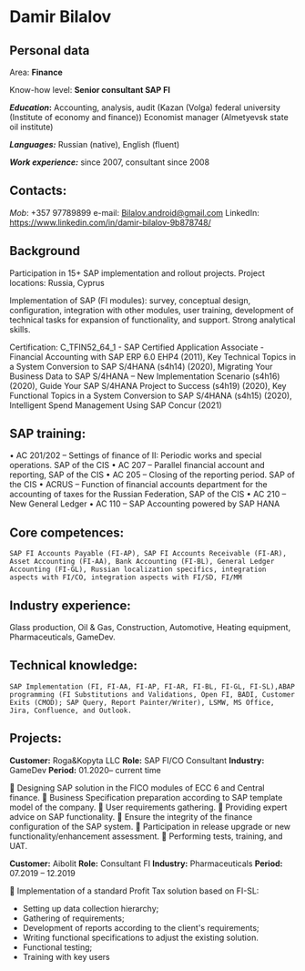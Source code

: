 # Damir Bilalov

## Personal data
Area:	**Finance**

Know-how level:	**Senior consultant SAP FI**

**_Education_:**	Accounting, analysis, audit (Kazan (Volga) federal university (Institute of economy and finance))
	            Economist manager (Almetyevsk state oil institute)
              
**_Languages:_**	Russian (native), English (fluent)

**_Work experience:_** 	since 2007, consultant since 2008

## Contacts:
_Mob_: +357 97789899
e-mail: Bilalov.android@gmail.com
LinkedIn: https://www.linkedin.com/in/damir-bilalov-9b878748/

## Background
Participation in 15+ SAP implementation and rollout projects.
Project locations: Russia, Cyprus

Implementation of SAP (FI modules): survey, conceptual design, configuration, integration with other modules, user training, development of technical tasks for expansion of functionality, and support.
Strong analytical skills.

Certification: C_TFIN52_64_1 - SAP Certified Application Associate - Financial Accounting with SAP ERP 6.0 EHP4 (2011), Key Technical Topics in a System Conversion to SAP S/4HANA (s4h14) (2020), Migrating Your Business Data to SAP S/4HANA – New Implementation Scenario (s4h16) (2020), Guide Your SAP S/4HANA Project to Success
(s4h19) (2020), Key Functional Topics in a System Conversion to SAP S/4HANA
(s4h15) (2020), Intelligent Spend Management Using SAP Concur (2021)

## SAP training:
•	AC 201/202 – Settings of finance of II: Periodic works and special operations. SAP of the CIS
•	AC 207 – Parallel financial account and reporting, SAP of the CIS
•	AC 205 – Closing of the reporting period. SAP of the CIS
•	ACRUS – Function of financial accounts department for the accounting of taxes for the Russian Federation, SAP of the CIS
•	AC 210 – New General Ledger
•	AC 110 – SAP Accounting powered by SAP HANA

## Core competences:
	SAP FI Accounts Payable (FI-AP), SAP FI Accounts Receivable (FI-AR), Asset Accounting (FI-AA), Bank Accounting (FI-BL), General Ledger Accounting (FI-GL), Russian localization specifics, integration aspects with FI/CO, integration aspects with FI/SD, FI/MM
	
## Industry experience:
 Glass production, Oil & Gas, Construction, Automotive, Heating equipment, Pharmaceuticals, GameDev.

## Technical knowledge:
 	SAP Implementation (FI, FI-AA, FI-AP, FI-AR, FI-BL, FI-GL, FI-SL),ABAP programming (FI Substitutions and Validations, Open FI, BADI, Customer Exits (CMOD); SAP Query, Report Painter/Writer), LSMW, MS Office, Jira, Confluence, and Outlook.

## Projects:

**Customer:**	Roga&Kopyta LLC
**Role:** 	SAP FI/CO Consultant
**Industry:**	GameDev
**Period:**	01.2020– current time

	Designing SAP solution in the FICO modules of ECC 6 and Central finance.
	Business Specification preparation according to SAP template model of the company.
	User requirements gathering.
	Providing expert advice on SAP functionality.
	Ensure the integrity of the finance configuration of the SAP system.
	Participation in release upgrade or new functionality/enhancement assessment.
	Performing tests, training, and UAT.



**Customer:**	Aibolit
**Role:** 	Consultant FI
**Industry:**	Pharmaceuticals
**Period:**	07.2019 – 12.2019

	Implementation of a standard Profit Tax solution based on FI-SL:
- Setting up data collection hierarchy;
- Gathering of requirements;
- Development of reports according to the client's requirements;
- Writing functional specifications to adjust the existing solution.
- Functional testing;
- Training with key users
